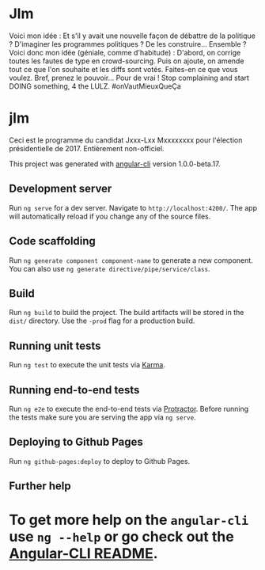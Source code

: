 # Jlm
Voici mon idée :
Et s'il y avait une nouvelle façon de débattre de la politique ? D'imaginer les programmes politiques ? De les construire... Ensemble ? Voici donc mon idée (géniale, comme d'habitude) :
D'abord, on corrige toutes les fautes de type en crowd-sourcing. Puis on ajoute, on amende tout ce que l'on souhaite et les diffs sont votés. Faites-en ce que vous voulez. Bref, prenez le pouvoir... Pour de vrai !
Stop complaining and start DOING something, 4 the LULZ. #onVautMieuxQueÇa

# jlm

Ceci est le programme du candidat Jxxx-Lxx Mxxxxxxxx pour l'élection présidentielle de 2017. Entièrement non-officiel.



This project was generated with [angular-cli](https://github.com/angular/angular-cli) version 1.0.0-beta.17.

## Development server
Run `ng serve` for a dev server. Navigate to `http://localhost:4200/`. The app will automatically reload if you change any of the source files.

## Code scaffolding

Run `ng generate component component-name` to generate a new component. You can also use `ng generate directive/pipe/service/class`.

## Build

Run `ng build` to build the project. The build artifacts will be stored in the `dist/` directory. Use the `-prod` flag for a production build.

## Running unit tests

Run `ng test` to execute the unit tests via [Karma](https://karma-runner.github.io).

## Running end-to-end tests

Run `ng e2e` to execute the end-to-end tests via [Protractor](http://www.protractortest.org/).
Before running the tests make sure you are serving the app via `ng serve`.

## Deploying to Github Pages

Run `ng github-pages:deploy` to deploy to Github Pages.

## Further help

To get more help on the `angular-cli` use `ng --help` or go check out the [Angular-CLI README](https://github.com/angular/angular-cli/blob/master/README.md).
=======
